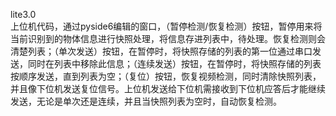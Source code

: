 lite3.0  
上位机代码，通过pyside6编辑的窗口，（暂停检测/恢复检测）按钮，暂停用来将当前识别到的物体信息进行快照处理，将信息存进列表中，待处理。恢复检测则会清楚列表；（单次发送）按钮，在暂停时，将快照存储的列表的第一位通过串口发送，同时在列表中移除此信息；（连续发送）按钮，在暂停时，将快照存储的列表按顺序发送，直到列表为空；（复位）按钮，恢复视频检测，同时清除快照列表，并且像下位机发送复位信号。上位机发送给下位机需接收到下位机应答后才能继续发送，无论是单次还是连续，并且当快照列表为空时，自动恢复检测。
